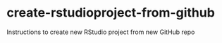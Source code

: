 # create-rstudioproject-from-github
Instructions to create new RStudio project from new GitHub repo
